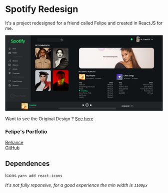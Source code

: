 # Spotify Redesign

It's a project redesigned for a friend called Felipe and created in ReactJS for me.

<img src="https://github.com/CauaS1/redesign-spotify/blob/master/src/img/screenshot.PNG">


Want to see the Original Design ?
<a href="https://www.behance.net/gallery/98723779/Spotify-Redesign">See here</a>

### Felipe's Portfolio
<a href="https://www.behance.net/gouvea">Behance</a> <br/>
<a href="https://github.com/fgouvea10">GitHub</a>

## Dependences
Icons
`yarn add react-icons`

<i>It's not fully reponsive, for a good experience the min width is `1100px`</i>
